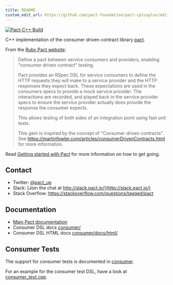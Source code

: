 ```yaml
---
title: README
custom_edit_url: https://github.com/pact-foundation/pact-cplusplus/edit/master/README.md
---
```

<!-- This file has been synced from the pact-foundation/pact-cplusplus repository. Please do not edit it directly. The URL of the source file can be found in the custom_edit_url value above -->

[![Pact-C++ Build](https://github.com/pact-foundation/pact-cplusplus/workflows/Consumer%20Project/badge.svg)](https://github.com/pact-foundation/pact-cplusplus/actions/workflows/consumer.yaml)


C++ implementation of the consumer driven contract library [pact](https://github.com/pact-foundation/pact-specification).

From the [Ruby Pact website](https://github.com/pact-foundation/pact-ruby):

> Define a pact between service consumers and providers, enabling "consumer driven contract" testing.
>
>Pact provides an RSpec DSL for service consumers to define the HTTP requests they will make to a service provider and the HTTP responses they expect back. 
>These expectations are used in the consumers specs to provide a mock service provider. The interactions are recorded, and played back in the service provider 
>specs to ensure the service provider actually does provide the response the consumer expects.
>
>This allows testing of both sides of an integration point using fast unit tests.
>
>This gem is inspired by the concept of "Consumer driven contracts". See https://martinfowler.com/articles/consumerDrivenContracts.html for more information.


Read [Getting started with Pact](https://docs.pact.io/5-minute-getting-started-guide) for more information on how to get going.

## Contact

* Twitter: [@pact_up](https://twitter.com/pact_up)
* Slack: [Join the chat at http://slack.pact.io/](http://slack.pact.io/)
* Stack Overflow: https://stackoverflow.com/questions/tagged/pact

## Documentation

* [Main Pact documentation](https://docs.pact.io)
* Consumer DSL docs [consumer/](/implementation_guides/cpp/consumer/)
* Consumer DSL HTML docs [consumer/docs/html/](https://docs.pact.io/cpp_docs/consumer/annotated.html)

## Consumer Tests

The support for consumer tests is documented in [consumer](/implementation_guides/cpp/consumer).

For an example for the consumer test DSL, have a look at [consumer_test.cpp](https://github.com/pact-foundation/pact-cplusplus/blob/master/consumer/test/src/consumer_test.cpp).
